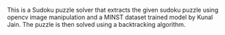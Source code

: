 This is a Sudoku puzzle solver that extracts the given sudoku puzzle using opencv image manipulation and a MINST dataset trained model by Kunal Jain. The puzzle is then solved using a backtracking algorithm.
